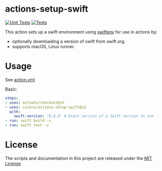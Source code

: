 # actions-setup-swift

[![Unit Tests](https://github.com/sinoru/actions-setup-swift/actions/workflows/units.yml/badge.svg)](https://github.com/sinoru/actions-setup-swift/actions/workflows/test.yml)
[![Tests](https://github.com/sinoru/actions-setup-swift/actions/workflows/tests.yml/badge.svg)](https://github.com/sinoru/actions-setup-swift/actions/workflows/test.yml)

This action sets up a swift environment using [swiftenv](https://github.com/kylef/swiftenv) for use in actions by:

- optionally downloading a version of swift from swift.org.
- supports macOS, Linux runner.

# Usage

See [action.yml](action.yml)

Basic:
```yaml
steps:
- uses: actions/checkout@v2
- uses: sinoru/actions-setup-swift@v2
  with:
    swift-version: '5.3.3' # Exact version of a Swift version to use
- run: swift build -v
- run: swift test -v
```

# License

The scripts and documentation in this project are released under the [MIT License](LICENSE)
